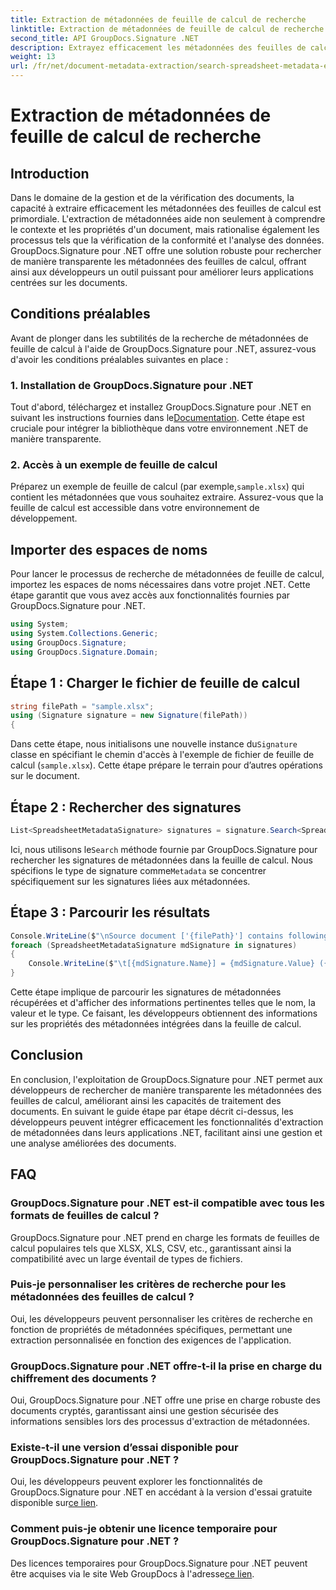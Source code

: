 ```yaml
---
title: Extraction de métadonnées de feuille de calcul de recherche
linktitle: Extraction de métadonnées de feuille de calcul de recherche
second_title: API GroupDocs.Signature .NET
description: Extrayez efficacement les métadonnées des feuilles de calcul à l’aide de GroupDocs.Signature pour .NET. Améliorez la gestion et l’analyse des documents sans effort.
weight: 13
url: /fr/net/document-metadata-extraction/search-spreadsheet-metadata-extraction/
---
```


# Extraction de métadonnées de feuille de calcul de recherche

## Introduction
Dans le domaine de la gestion et de la vérification des documents, la capacité à extraire efficacement les métadonnées des feuilles de calcul est primordiale. L'extraction de métadonnées aide non seulement à comprendre le contexte et les propriétés d'un document, mais rationalise également les processus tels que la vérification de la conformité et l'analyse des données. GroupDocs.Signature pour .NET offre une solution robuste pour rechercher de manière transparente les métadonnées des feuilles de calcul, offrant ainsi aux développeurs un outil puissant pour améliorer leurs applications centrées sur les documents.
## Conditions préalables
Avant de plonger dans les subtilités de la recherche de métadonnées de feuille de calcul à l'aide de GroupDocs.Signature pour .NET, assurez-vous d'avoir les conditions préalables suivantes en place :
### 1. Installation de GroupDocs.Signature pour .NET
 Tout d'abord, téléchargez et installez GroupDocs.Signature pour .NET en suivant les instructions fournies dans le[Documentation](https://tutorials.groupdocs.com/signature/net/). Cette étape est cruciale pour intégrer la bibliothèque dans votre environnement .NET de manière transparente.
### 2. Accès à un exemple de feuille de calcul
Préparez un exemple de feuille de calcul (par exemple,`sample.xlsx`) qui contient les métadonnées que vous souhaitez extraire. Assurez-vous que la feuille de calcul est accessible dans votre environnement de développement.

## Importer des espaces de noms
Pour lancer le processus de recherche de métadonnées de feuille de calcul, importez les espaces de noms nécessaires dans votre projet .NET. Cette étape garantit que vous avez accès aux fonctionnalités fournies par GroupDocs.Signature pour .NET.

```csharp
using System;
using System.Collections.Generic;
using GroupDocs.Signature;
using GroupDocs.Signature.Domain;
```
## Étape 1 : Charger le fichier de feuille de calcul
```csharp
string filePath = "sample.xlsx";
using (Signature signature = new Signature(filePath))
{
```
 Dans cette étape, nous initialisons une nouvelle instance du`Signature` classe en spécifiant le chemin d'accès à l'exemple de fichier de feuille de calcul (`sample.xlsx`). Cette étape prépare le terrain pour d’autres opérations sur le document.
## Étape 2 : Rechercher des signatures
```csharp
List<SpreadsheetMetadataSignature> signatures = signature.Search<SpreadsheetMetadataSignature>(SignatureType.Metadata);
```
 Ici, nous utilisons le`Search` méthode fournie par GroupDocs.Signature pour rechercher les signatures de métadonnées dans la feuille de calcul. Nous spécifions le type de signature comme`Metadata` se concentrer spécifiquement sur les signatures liées aux métadonnées.
## Étape 3 : Parcourir les résultats
```csharp
Console.WriteLine($"\nSource document ['{filePath}'] contains following signatures.");
foreach (SpreadsheetMetadataSignature mdSignature in signatures)
{
    Console.WriteLine($"\t[{mdSignature.Name}] = {mdSignature.Value} ({mdSignature.Type})");
}
```
Cette étape implique de parcourir les signatures de métadonnées récupérées et d'afficher des informations pertinentes telles que le nom, la valeur et le type. Ce faisant, les développeurs obtiennent des informations sur les propriétés des métadonnées intégrées dans la feuille de calcul.

## Conclusion
En conclusion, l'exploitation de GroupDocs.Signature pour .NET permet aux développeurs de rechercher de manière transparente les métadonnées des feuilles de calcul, améliorant ainsi les capacités de traitement des documents. En suivant le guide étape par étape décrit ci-dessus, les développeurs peuvent intégrer efficacement les fonctionnalités d'extraction de métadonnées dans leurs applications .NET, facilitant ainsi une gestion et une analyse améliorées des documents.
## FAQ
### GroupDocs.Signature pour .NET est-il compatible avec tous les formats de feuilles de calcul ?
GroupDocs.Signature pour .NET prend en charge les formats de feuilles de calcul populaires tels que XLSX, XLS, CSV, etc., garantissant ainsi la compatibilité avec un large éventail de types de fichiers.
### Puis-je personnaliser les critères de recherche pour les métadonnées des feuilles de calcul ?
Oui, les développeurs peuvent personnaliser les critères de recherche en fonction de propriétés de métadonnées spécifiques, permettant une extraction personnalisée en fonction des exigences de l'application.
### GroupDocs.Signature pour .NET offre-t-il la prise en charge du chiffrement des documents ?
Oui, GroupDocs.Signature pour .NET offre une prise en charge robuste des documents cryptés, garantissant ainsi une gestion sécurisée des informations sensibles lors des processus d'extraction de métadonnées.
### Existe-t-il une version d’essai disponible pour GroupDocs.Signature pour .NET ?
 Oui, les développeurs peuvent explorer les fonctionnalités de GroupDocs.Signature pour .NET en accédant à la version d'essai gratuite disponible sur[ce lien](https://releases.groupdocs.com/).
### Comment puis-je obtenir une licence temporaire pour GroupDocs.Signature pour .NET ?
 Des licences temporaires pour GroupDocs.Signature pour .NET peuvent être acquises via le site Web GroupDocs à l'adresse[ce lien](https://purchase.groupdocs.com/temporary-license/).